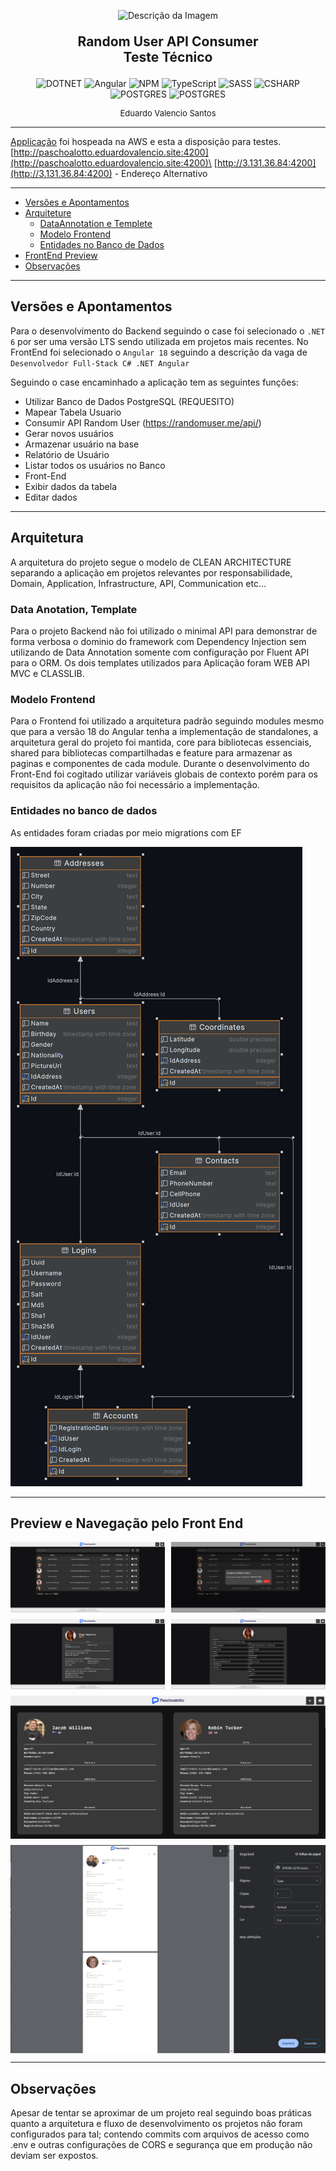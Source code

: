 <p align="center">
  <img src="https://www.paschoalotto.com.br/wp-content/themes/paschoalotto/img/institucional/logo/logo-np.webp" alt="Descrição da Imagem" width="200"/>
</p>
<p align="center" style="font-weight: bold; font-size: 1.5em">
Random User API Consumer <br/> Teste Técnico
</p>

<p align="center">
  <img src="https://img.shields.io/badge/.NET-5C2D91?style=flat&logo=.net&logoColor=white" alt="DOTNET"/>
  <img src="https://img.shields.io/badge/angular-%23DD0031.svg?style=flat&logo=angular&logoColor=white" alt="Angular"/>
  <img src="https://img.shields.io/badge/NPM-%23CB3837.svg?style=flat&logo=npm&logoColor=white" alt="NPM"/>
  <img src="https://img.shields.io/badge/typescript-%23007ACC.svg?style=flat&logo=typescript&logoColor=white" alt="TypeScript"/>
  <img src="https://img.shields.io/badge/SASS-hotpink.svg?style=flat&logo=SASS&logoColor=white" alt="SASS"/>
  <img src="https://img.shields.io/badge/c%23-%23239120.svg?style=flat&logo=csharp&logoColor=white" alt="CSHARP"/>
  <img src="https://img.shields.io/badge/postgres-%23316192.svg?style=flat&logo=postgresql&logoColor=white" alt="POSTGRES"/>
  <img src="https://img.shields.io/badge/AWS-%23FF9900.svg?style=flat&logo=amazon-aws&logoColor=white" alt="POSTGRES"/>
</p>

<p align="center" style="font-size: small">Eduardo Valencio Santos</p>

---

[Applicação](http://paschoalotto.eduardovalencio.site:4200) foi hospeada na AWS e esta a disposição para testes.
[http://paschoalotto.eduardovalencio.site:4200](http://paschoalotto.eduardovalencio.site:4200)\
[http://3.131.36.84:4200](http://3.131.36.84:4200) - Endereço Alternativo

---

* [Versões e Apontamentos](#versões-e-apontamentos)
* [Arquiteture](#arquitetura)
    * [DataAnnotation e Templete](#data-anotation-template)
    * [Modelo Frontend](#modelo-frontend)
    * [Entidades no Banco de Dados](#entidades-no-banco-de-dados)
* [FrontEnd Preview](#preview-e-navegação-pelo-front-end)
* [Observações](#observações)


---

## Versões e Apontamentos
Para o desenvolvimento do Backend seguindo o case foi selecionado o `.NET 6` por ser uma versão LTS sendo utilizada em projetos mais recentes. No FrontEnd foi selecionado o `Angular 18` seguindo a descrição da vaga de `Desenvolvedor Full-Stack C# .NET Angular` 

Seguindo o case encaminhado a aplicação tem as seguintes funções:
- Utilizar Banco de Dados PostgreSQL (REQUESITO)
- Mapear Tabela Usuario
- Consumir API Random User (https://randomuser.me/api/)
- Gerar novos usuários
- Armazenar usuário na base
- Relatório de Usuário
- Listar todos os usuários no Banco
- Front-End 
- Exibir dados da tabela
- Editar dados

---

## Arquitetura
A arquitetura do projeto segue o modelo de CLEAN ARCHITECTURE separando a aplicação em projetos relevantes por responsabilidade, Domain, Application, Infrastructure, API, Communication etc...

### Data Anotation, Template
Para o projeto Backend não foi utilizado o minimal API para demonstrar de forma verbosa o dominio do framework com Dependency Injection sem utilizando de Data Annotation somente com configuração por Fluent API para o ORM.
Os dois templates utilizados para Aplicação foram WEB API MVC e CLASSLIB.

### Modelo Frontend
Para o Frontend foi utilizado a arquitetura padrão seguindo modules mesmo que para a versão 18 do Angular tenha a implementação de standalones, a arquitetura geral do projeto foi mantida, core para bibliotecas essenciais, shared para bibliotecas compartilhadas e feature para armazenar as paginas e componentes de cada module.
Durante o desenvolvimento do Front-End foi cogitado utilizar variáveis globais de contexto porém para os requisitos da aplicação não foi necessário a implementação.

### Entidades no banco de dados
As entidades foram criadas por meio migrations com EF

<img src="./assets/db_entities.png">

---

## Preview e Navegação pelo Front End
<div style="display: grid; grid-template-columns: 1fr 1fr; gap: 10px">
    <img src="./assets/user_table_list.png" alt="SASS"/>
    <img src="./assets/user_table_list_delete_confirmation.png" alt="SASS"/>
    <img src="./assets/user_detail.png" alt="SASS"/>
    <img src="./assets/user_update_form.png" alt="SASS"/>
    <img style="grid-column: span 2" src="./assets/user_report_list.png" alt="SASS"/>
    <img style="grid-column: span 2" src="./assets/user_report_print.png" alt="SASS"/>
</div>

---

## Observações
Apesar de tentar se aproximar de um projeto real seguindo boas práticas quanto a arquitetura e fluxo de desenvolvimento os projetos não foram configurados para tal; contendo commits com arquivos de acesso como .env e outras configurações de CORS e segurança que em produção não deviam ser expostos.



